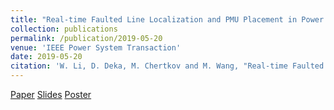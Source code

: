 ```yaml
---
title: "Real-time Faulted Line Localization and PMU Placement in Power Systems through Convolutional Neural Networks" 
collection: publications
permalink: /publication/2019-05-20 
venue: 'IEEE Power System Transaction' 
date: 2019-05-20 
citation: 'W. Li, D. Deka, M. Chertkov and M. Wang, "Real-time Faulted Line Localization and PMU Placement in Power Systems through Convolutional Neural Networks," in IEEE Transactions on Power Systems.'
--- 
```


[Paper](https://ieeexplore.ieee.org/abstract/document/8718345)
[Slides](http://Wendy0601.github.io/files/Fault_location_slides.pdf)
[Poster](http://Wendy0601.github.io/files/Fault_location_poster.pdf)
 
